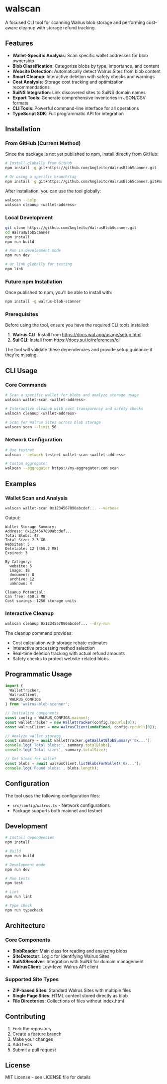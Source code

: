 # walscan

A focused CLI tool for scanning Walrus blob storage and performing cost-aware cleanup with storage refund tracking.

## Features

- **Wallet-Specific Analysis**: Scan specific wallet addresses for blob ownership
- **Blob Classification**: Categorize blobs by type, importance, and content
- **Website Detection**: Automatically detect Walrus Sites from blob content
- **Smart Cleanup**: Interactive deletion with safety checks and warnings
- **Cost Analysis**: Storage cost tracking and optimization recommendations
- **SuiNS Integration**: Link discovered sites to SuiNS domain names
- **Export Tools**: Generate comprehensive inventories in JSON/CSV formats
- **CLI Tools**: Powerful command-line interface for all operations
- **TypeScript SDK**: Full programmatic API for integration

## Installation

### From GitHub (Current Method)

Since the package is not yet published to npm, install directly from GitHub:

```bash
# Install globally from GitHub
npm install -g git+https://github.com/Angleito/WalrusBlobScanner.git

# Or using a specific branch/tag
npm install -g git+https://github.com/Angleito/WalrusBlobScanner.git#main
```

After installation, you can use the tool globally:
```bash
walscan --help
walscan cleanup <wallet-address>
```

### Local Development

```bash
git clone https://github.com/Angleito/WalrusBlobScanner.git
cd WalrusBlobScanner
npm install
npm run build

# Run in development mode
npm run dev

# Or link globally for testing
npm link
```

### Future npm Installation

Once published to npm, you'll be able to install with:
```bash
npm install -g walrus-blob-scanner
```

### Prerequisites

Before using the tool, ensure you have the required CLI tools installed:

1. **Walrus CLI**: Install from https://docs.wal.app/usage/setup.html
2. **Sui CLI**: Install from https://docs.sui.io/references/cli

The tool will validate these dependencies and provide setup guidance if they're missing.

## CLI Usage

### Core Commands

```bash
# Scan a specific wallet for blobs and analyze storage usage
walscan wallet-scan <wallet-address>

# Interactive cleanup with cost transparency and safety checks  
walscan cleanup <wallet-address>

# Scan for Walrus Sites across blob storage
walscan scan --limit 50
```

### Network Configuration

```bash
# Use testnet
walscan --network testnet wallet-scan <wallet-address>

# Custom aggregator
walscan --aggregator https://my-aggregator.com scan
```

## Examples

### Wallet Scan and Analysis

```bash
walscan wallet-scan 0x1234567890abcdef... --verbose
```

Output:
```
Wallet Storage Summary:
Address: 0x1234567890abcdef...
Total Blobs: 47
Total Size: 2.3 GB
Websites: 5
Deletable: 12 (450.2 MB)
Expired: 3

By Category:
  website: 5
  image: 18
  document: 8
  archive: 12
  unknown: 4

Cleanup Potential:
Can free: 450.2 MB
Cost savings: 1250 storage units
```

### Interactive Cleanup

```bash
walscan cleanup 0x1234567890abcdef... --dry-run
```

The cleanup command provides:
- Cost calculation with storage rebate estimates
- Interactive processing method selection
- Real-time deletion tracking with actual refund amounts
- Safety checks to protect website-related blobs

## Programmatic Usage

```typescript
import { 
  WalletTracker, 
  WalrusClient, 
  WALRUS_CONFIGS 
} from 'walrus-blob-scanner';

// Initialize components
const config = WALRUS_CONFIGS.mainnet;
const walletTracker = new WalletTracker(config.rpcUrls[0]);
const walrusClient = new WalrusClient(undefined, config.rpcUrls[0]);

// Analyze wallet storage
const summary = await walletTracker.getWalletBlobSummary('0x...');
console.log('Total blobs:', summary.totalBlobs);
console.log('Total size:', summary.totalSize);

// Get blobs for wallet
const blobs = await walrusClient.listBlobsForWallet('0x...');
console.log('Found blobs:', blobs.length);
```

## Configuration

The tool uses the following configuration files:

- `src/config/walrus.ts` - Network configurations
- Package supports both mainnet and testnet

## Development

```bash
# Install dependencies
npm install

# Build
npm run build

# Development mode
npm run dev

# Run tests
npm test

# Lint
npm run lint

# Type check
npm run typecheck
```

## Architecture

### Core Components

- **BlobReader**: Main class for reading and analyzing blobs
- **SiteDetector**: Logic for identifying Walrus Sites
- **SuiNSResolver**: Integration with SuiNS for domain management
- **WalrusClient**: Low-level Walrus API client

### Supported Site Types

- **ZIP-based Sites**: Standard Walrus Sites with multiple files
- **Single Page Sites**: HTML content stored directly as blob
- **File Directories**: Collections of files without index.html

## Contributing

1. Fork the repository
2. Create a feature branch
3. Make your changes
4. Add tests
5. Submit a pull request

## License

MIT License - see LICENSE file for details